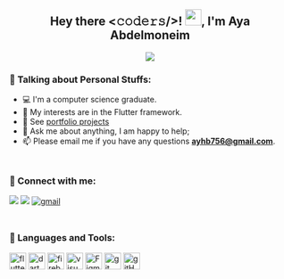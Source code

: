 <h2 align="center"> Hey there <𝚌𝚘𝚍𝚎𝚛𝚜/>! <img src="https://github.com/TheDudeThatCode/TheDudeThatCode/blob/master/Assets/Hi.gif" width="29px">, I'm Aya Abdelmoneim</𝚌𝚘𝚍𝚎𝚛𝚜></h2>
<!---<h3 align="center">Mobile Flutter Developer</h3><br>-->
<div align="center" ><a href="https://github.com/DenverCoder1/readme-typing-svg"><img src="https://readme-typing-svg.herokuapp.com/?lines=Mobile%20flutter%20developer;Always%20learning%20new%20things&font=Fira%20Code&center=true&width=440&height=45&color=f75c7e&vCenter=true&size=22"></a></div>

### 🚀 Talking about Personal Stuffs:
- 💻 I'm a computer science graduate.
- 🌱 My interests are in the Flutter framework.
- 👀 See [portfolio projects](https://github.com/AyaAbdElmoneim158/AyaAbdElmoneim158/blob/main/My_Projects.md)
- 💬 Ask me about anything, I am happy to help;
- 📫 Please email me if you have any questions **ayhb756@gmail.com**.

<img align="center" src="https://github.com/Govindv7555/Govindv7555/blob/main/49e76e0596857673c5c80c85b84394c1.gif" width= 15% height=10px>
<h3 align="left">🔔 Connect with me:</h3>
<p align="left">
<!---<img src="https://img.shields.io/badge/ayhb756@gmail.com-D14836?logo=gmail&logoColor=white">-->
<a href="https://www.linkedin.com/in/aya-elmoneim/" target="blank"><img src="https://img.shields.io/badge/Linkedin-0A66C2?logo=linkedin&logoColor=white"></a>
<a href="https://github.com/AyaAbdElmoneim158" target="blank"><img src="https://img.shields.io/badge/Github-010409?logo=Github&logoColor=white"></a>
<a href="ayhb756@gmail.com" target="_blank"><img src="https://img.shields.io/badge/Gmail-c14438?style=flat&logo=Gmail&logoColor=white" alt="gmail"></a>
</p>
<img align="center" src="https://github.com/Govindv7555/Govindv7555/blob/main/49e76e0596857673c5c80c85b84394c1.gif" width= 35% height=10px>
<h3 align="left">🔨 Languages and Tools:</h3>
<p align="left"> 
<a href="https://flutter.dev" target="_blank"> <img src="https://www.vectorlogo.zone/logos/flutterio/flutterio-icon.svg" alt="flutter" width="30" height="30"/></a>
<a href="https://dart.dev" target="_blank" > <img src="https://www.vectorlogo.zone/logos/dartlang/dartlang-icon.svg" alt="dart" width="30" height="30"/></a>
<a href="https://firebase.google.com/" target="_blank"> <img src="https://www.vectorlogo.zone/logos/firebase/firebase-icon.svg" alt="firebase" width="30" height="30"/></a>
<a href="#" target="_blank"> <img src="https://www.vectorlogo.zone/logos/visualstudio_code/visualstudio_code-icon.svg" alt="visualstudio_code" width="30" height="30"/></a>
<a href="#" target="_blank" rel="noreferrer"> <img src="https://www.vectorlogo.zone/logos/figma/figma-icon.svg" alt="Figma" width="30" height="30"/></a>
<a href="https://git-scm.com/" target="_blank" rel="noreferrer"> <img src="https://www.vectorlogo.zone/logos/git-scm/git-scm-icon.svg" alt="git" width="30" height="30"/></a>
<a href="https://github.com/" target="_blank" rel="noreferrer"> <img src="https://www.vectorlogo.zone/logos/github/github-tile.svg" alt="gitHub" width="30" height="30"/></a>

 <!--- 
  https://www.vectorlogo.zone/
  <img src="https://img.shields.io/badge/Dart-0175C2?logo=dart&logoColor=white">
  <img src="https://img.shields.io/badge/Flutter-02569B?logo=flutter&logoColor=white">
  <img src="https://img.shields.io/badge/Firebase-ffca28?logo=Firebase&logoColor=white">
  <img src="https://img.shields.io/badge/Figma-19b7f6?logo=Figma&logoColor=white">
  <img src="https://img.shields.io/badge/Github-181717?logo=Github&logoColor=white">
  <img src="https://img.shields.io/badge/Visual_Studio_Code-007ACC?logo=Visual-Studio-Code&logoColor=white">
  <br>
  <img width="30" src="https://static-00.iconduck.com/assets.00/dart-icon-511x512-jhyea1ft.png">
  <img width="30" src="https://static-00.iconduck.com/assets.00/flutter-icon-413x512-4picx6vy.png">
  <img width="30" src="https://static-00.iconduck.com/assets.00/firebase-icon-187x256-tl7d5nhg.png">
  <img width="60" src="https://static-00.iconduck.com/assets.00/github-octocat-icon-256x225-r5izsrg0.png">
  <img width="30" src="https://static-00.iconduck.com/assets.00/visual-studio-code-icon-256x255-hciehfs3.png">
  <img width="30" src="https://static-00.iconduck.com/assets.00/figma-icon-171x256-cm2xsty6.png"> 
  -->
</p>

